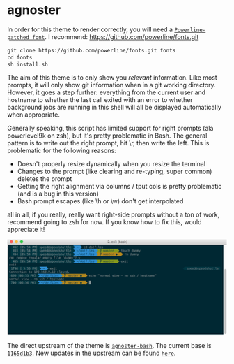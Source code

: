 # agnoster

In order for this theme to render correctly, you will need a
[`Powerline-patched font`](https://gist.github.com/1595572). I recommend:
https://github.com/powerline/fonts.git

```
git clone https://github.com/powerline/fonts.git fonts
cd fonts
sh install.sh
```

The aim of this theme is to only show you _relevant_ information. Like most
prompts, it will only show git information when in a git working directory.
However, it goes a step further: everything from the current user and hostname
to whether the last call exited with an error to whether background jobs are
running in this shell will all be displayed automatically when appropriate.

Generally speaking, this script has limited support for right prompts (ala
powerlevel9k on zsh), but it's pretty problematic in Bash. The general pattern
is to write out the right prompt, hit \r, then write the left. This is
problematic for the following reasons:

-   Doesn't properly resize dynamically when you resize the terminal
-   Changes to the prompt (like clearing and re-typing, super common) deletes
    the prompt
-   Getting the right alignment via columns / tput cols is pretty problematic
    (and is a bug in this version)
-   Bash prompt escapes (like \h or \w) don't get interpolated

all in all, if you really, really want right-side prompts without a ton of work,
recommend going to zsh for now. If you know how to fix this, would appreciate
it!

![`ScreenShot`](agnoster-bash-sshot.png)

The direct upstream of the theme is
[`agnoster-bash`](https://github.com/speedenator/agnoster-bash). The current base
is
[`1165d1b3`](https://github.com/speedenator/agnoster-bash/commit/1165d1b3f125f52e7d4df953166d3c62774638fc).
New updates in the upstream can be found
[`here`](https://github.com/speedenator/agnoster-bash/compare/1165d1b3f125f52e7d4df953166d3c62774638fc...master).
